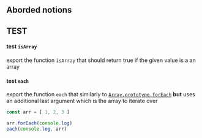 ## Aborded notions

## TEST
#### test `isArray`
export the function `isArray` that should return true if the given value is
a an array

#### test `each`
export the function `each` that similarly to
[`Array.prototype.forEach`](https://developer.mozilla.org/en-US/docs/Web/JavaScript/Reference/Global_Objects/Array/forEach)
**but** uses an additional last argument which is the array to iterate over
```js
const arr = [ 1, 2, 3 ]

arr.forEach(console.log)
each(console.log, arr)
```


